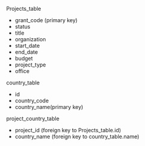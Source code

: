 Projects_table
- grant_code (primary key)
- status
- title
- organization
- start_date
- end_date
- budget
- project_type
- office

country_table
- id 
- country_code 
- country_name(primary key)


project_country_table
- project_id (foreign key to Projects_table.id)
- country_name (foreign key to country_table.name)
